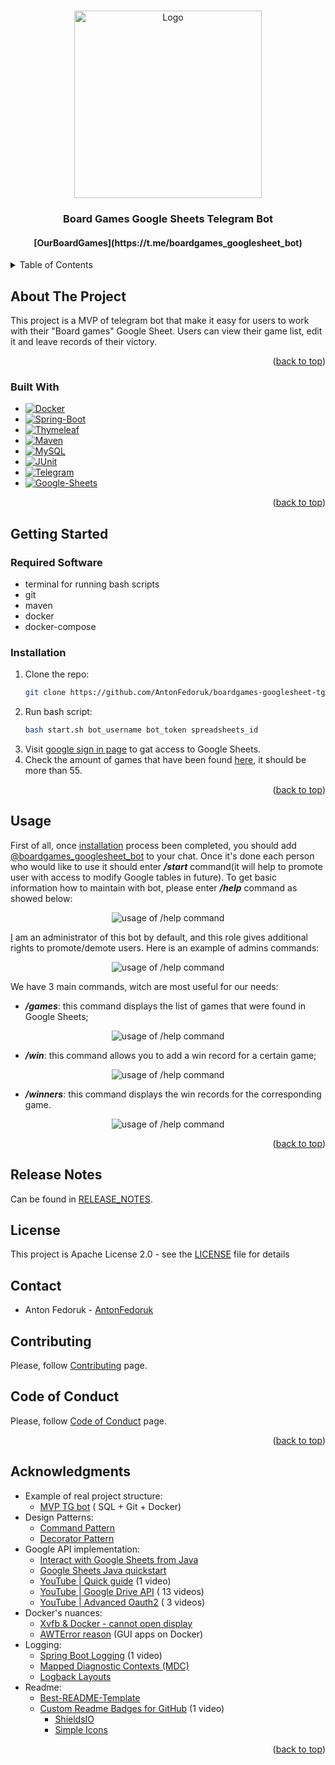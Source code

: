 <!-- back to top link -->
<a name="readme-top"></a>

<!-- PROJECT LOGO -->
<br />
<div align="center">
  <a href="https://github.com/AntonFedoruk/boardgames-googlesheet-tgbot">
    <img src="images/Logo.png" alt="Logo" width="300" height="300">
  </a>

<h3 align="center">Board Games Google Sheets Telegram Bot</h3>
<h4 align="center">[OurBoardGames](https://t.me/boardgames_googlesheet_bot)</h3>
</div>


<!-- TABLE OF CONTENTS -->
<details>
  <summary>Table of Contents</summary>
  <ol>
    <li>
      <a href="#about-the-project">About The Project</a>
      <ul>
        <li><a href="#built-with">Built With</a></li>
      </ul>
    </li>
    <li>
      <a href="#getting-started">Getting Started</a>
      <ul>
        <li><a href="#required-software">Required Software</a></li>
        <li><a href="#installation">Installation</a></li>
      </ul>
    </li>
    <li><a href="#usage">Usage</a></li>
    <li><a href="#release-notes">Release Notes</a></li>
    <li><a href="#license">License</a></li>
    <li><a href="#contact">Contact</a></li>
    <li><a href="#contributing">Contributing</a></li>
    <li><a href="#code-of-conduct">Code of Conduct</a></li>
    <li><a href="#acknowledgments">Acknowledgments</a></li>
  </ol>
</details>


<!-- ABOUT THE PROJECT -->
## About The Project
This project is a MVP of telegram bot that make it easy for users to work with their "Board games" Google Sheet.
Users can view their game list, edit it and leave records of their victory.
<p align="right">(<a href="#readme-top">back to top</a>)</p>


<!-- BUILT WITH -->
### Built With
* [![Docker][Docker]][Docker-url]
* [![Spring-Boot][Spring-Boot]][Spring-Boot-url]
* [![Thymeleaf][Thymeleaf]][Thymeleaf-url]
* [![Maven][Maven]][Maven-url]
* [![MySQL][MySQL]][MySQL-url]
* [![JUnit][JUnit]][JUnit-url]
* [![Telegram][Telegram]][Telegram-url]
* [![Google-Sheets][Google-Sheets]][Google-Sheets-url]

<p align="right">(<a href="#readme-top">back to top</a>)</p>



<!-- GETTING STARTED -->
## Getting Started
### Required Software
* terminal for running bash scripts
* git
* maven
* docker
* docker-compose

### Installation
1. Clone the repo:
   ```sh
   git clone https://github.com/AntonFedoruk/boardgames-googlesheet-tgbot.git
   ```
2. Run bash script:
   ```sh
   bash start.sh bot_username bot_token spreadsheets_id
   ```
3. Visit [google sign in page](http://localhost:8090/googlesignin) to gat access to Google Sheets.
4. Check the amount of games that have been found [here](http://localhost:8090/games), it should be more than 55.

<p align="right">(<a href="#readme-top">back to top</a>)</p>


<!-- USAGE EXAMPLES -->
## Usage

First of all, once <a href="#installation">installation</a> process been completed, you should add
[@boardgames_googlesheet_bot](https://t.me/boardgames_googlesheet_bot) to your chat. Once it's done each person who
would like to use it should enter <i><b>/start</b></i> command(it will help to promote user with access to modify Google
tables
in future). To get basic information how to maintain with bot, please enter <i><b>/help</b></i> command as showed below:
<div align="center">
    <img src="images/HelpCommand.png" alt="usage of /help command">
</div>

[I](https://t.me/antonfedoruk) am an administrator of this bot by default, and this role gives additional rights to 
promote/demote users. Here is an example of admins commands:
<div align="center">
    <img src="images/AdminHelpCommand.png" alt="usage of /help command">
</div>

We have 3 main commands, witch are most useful for our needs:
* <i><b>/games</i></b>: this command displays the list of games that were found in Google Sheets;
<div align="center">
    <img src="images/GamesCommand.png" alt="usage of /help command">
</div>

* <i><b>/win</i></b>: this command allows you to add a win record for a certain game;
<div align="center">
    <img src="images/WinCommand_example.png" alt="usage of /help command">
</div>

* <i><b>/winners</i></b>: this command displays the win records for the corresponding game.
<div align="center">
    <img src="images/WinnersCommand_example.png" alt="usage of /help command">
</div>
<p align="right">(<a href="#readme-top">back to top</a>)</p>


<!-- RELEASE NOTES -->
## Release Notes
Can be found in [RELEASE_NOTES](RELEASE_NOTES.md).


<!-- License -->
## License
This project is Apache License 2.0 - see the [LICENSE](LICENSE) file for details


<!-- Contact -->
## Contact
* Anton Fedoruk - [AntonFedoruk](https://github.com/AntonFedoruk)


<!-- CONTRIBUTING -->
## Contributing
Please, follow [Contributing](CONTRIBUTING.md) page.


<!-- CODE OF CONDUCT -->
## Code of Conduct
Please, follow [Code of Conduct](CODE_OF_CONDUCT.md) page.
<p align="right">(<a href="#readme-top">back to top</a>)</p>


<!-- ACKNOWLEDGMENTS -->

## Acknowledgments
* Example of real project structure:
    * [MVP TG bot](https://javarush.com/groups/posts/2935-java-proekt-ot-a-do-ja-pishem-realjhnihy-proekt-dlja-portfolio#articles) (
      SQL + Git + Docker)
* Design Patterns:
    * [Command Pattern](https://refactoring.guru/design-patterns/command)
    * [Decorator Pattern](https://refactoring.guru/design-patterns/decorator)
* Google API implementation:
    * [Interact with Google Sheets from Java](https://www.baeldung.com/google-sheets-java-client)
    * [Google Sheets Java quickstart](https://developers.google.com/sheets/api/quickstart/java)
    * [YouTube | Quick guide](https://www.youtube.com/watch?v=8yJrQk9ShPg) (1 video)
    * [YouTube | Google Drive API](https://www.youtube.com/watch?v=meoW_DG_QJE&list=PL6staZz89fj_sEJkcwATwSjKTENIkMCAl) (
      13 videos)
    * [YouTube | Advanced Oauth2](https://www.youtube.com/watch?v=n4eV7NH-p-I&list=PLSvyRHmxcfepRR2McW4vbxt-gHeC6KuVy) (
      3 videos)
* Docker's nuances:
    * [Xvfb & Docker - cannot open display](https://stackoverflow.com/questions/32151043/xvfb-docker-cannot-open-display)
    * [AWTError reason](https://medium.com/@pigiuz/hw-accelerated-gui-apps-on-docker-7fd424fe813e) (GUI apps on Docker)
* Logging:
    * [Spring Boot Logging](https://www.youtube.com/watch?v=8AN58dHzkz4) (1 video)
    * [Mapped Diagnostic Contexts (MDC)](https://logback.qos.ch/manual/mdc.html)
    * [Logback Layouts](https://logback.qos.ch/manual/layouts.html)
* Readme:
    * [Best-README-Template](https://github.com/othneildrew/Best-README-Template)
    * [Custom Readme Badges for GitHub](https://www.youtube.com/watch?v=qw3nRdcpZHw) (1 video)
        * [ShieldsIO](https://shields.io/)
        * [Simple Icons](https://simpleicons.org/?q=docker)

<p align="right">(<a href="#readme-top">back to top</a>)</p>


<!-- MARKDOWN LINKS & IMAGES -->
<!-- https://www.markdownguide.org/basic-syntax/#reference-style-links -->
[Docker]: https://img.shields.io/badge/Docker-2496ED?style=for-the-badge&logo=docker&logoColor=white
[Docker-url]: https://www.docker.com/
[Spring-Boot]: https://img.shields.io/badge/Spring_Boot-6DB33F?style=for-the-badge&logo=spring-boot&logoColor=white
[Spring-Boot-url]: https://spring.io/projects/spring-boot
[Thymeleaf]: https://img.shields.io/badge/Thymeleaf-005F0F?style=for-the-badge&logo=thymeleaf&logoColor=white
[Thymeleaf-url]: https://www.thymeleaf.org/
[Maven]: https://img.shields.io/badge/Maven-C71A36?style=for-the-badge&logo=apache-maven&logoColor=white
[Maven-url]: https://maven.apache.org/
[MySQL]: https://img.shields.io/badge/MySQL-4479A1?style=for-the-badge&logo=mysql&logoColor=white
[MySQL-url]: https://www.mysql.com/
[JUnit]: https://img.shields.io/badge/JUnit-25A162?style=for-the-badge&logo=junit5&logoColor=white
[JUnit-url]: https://junit.org/junit5/
[Telegram]: https://img.shields.io/badge/Telegram-API-26A5E4?style=for-the-badge&logo=telegram&logoColor=white
[Telegram-url]: https://core.telegram.org/bots/api
[Google-Sheets]: https://img.shields.io/badge/Google_Sheets-API-34A853?style=for-the-badge&logo=googlesheets&logoColor=white
[Google-Sheets-url]: https://developers.google.com/sheets/api/quickstart/java